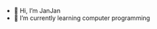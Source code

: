 - 👋 Hi, I’m JanJan
- 🌱 I’m currently learning computer programming


<!---
JaniceK3/JaniceK3 is a ✨ special ✨ repository because its `README.md` (this file) appears on your GitHub profile.
You can click the Preview link to take a look at your changes.
--->
